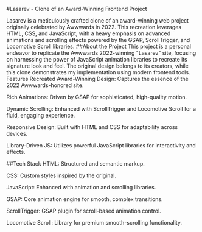 #Lasarev - Clone of an Award-Winning Frontend Project

Lasarev is a meticulously crafted clone of an award-winning web project originally celebrated by Awwwards in 2022. This recreation leverages HTML, CSS, and JavaScript, with a heavy emphasis on advanced animations and scrolling effects powered by the GSAP, ScrollTrigger, and Locomotive Scroll libraries.
##About the Project
This project is a personal endeavor to replicate the Awwwards 2022-winning "Lasarev" site, focusing on harnessing the power of JavaScript animation libraries to recreate its signature look and feel. The original design belongs to its creators, while this clone demonstrates my implementation using modern frontend tools.
Features
Recreated Award-Winning Design: Captures the essence of the 2022 Awwwards-honored site.

Rich Animations: Driven by GSAP for sophisticated, high-quality motion.

Dynamic Scrolling: Enhanced with ScrollTrigger and Locomotive Scroll for a fluid, engaging experience.

Responsive Design: Built with HTML and CSS for adaptability across devices.

Library-Driven JS: Utilizes powerful JavaScript libraries for interactivity and effects.

##Tech Stack
HTML: Structured and semantic markup.

CSS: Custom styles inspired by the original.

JavaScript: Enhanced with animation and scrolling libraries.

GSAP: Core animation engine for smooth, complex transitions.

ScrollTrigger: GSAP plugin for scroll-based animation control.

Locomotive Scroll: Library for premium smooth-scrolling functionality.

